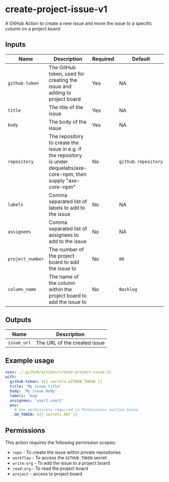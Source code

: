 # create-project-issue-v1

A GitHub Action to create a new issue and move the issue to a specific column on a project board.

## Inputs

| Name             | Description                                                                                                              | Required | Default             |
| ---------------- | ------------------------------------------------------------------------------------------------------------------------ | -------- | ------------------- |
| `github-token`   | The GitHub token, used for creating the issue and adding to project board                                                | Yes      | NA                  |
| `title`          | The title of the issue                                                                                                   | Yes      | NA                  |
| `body`           | The body of the issue                                                                                                    | Yes      | NA                  |
| `repository`     | The repository to create the issue in e.g. if the repository is under dequelabs/axe-core-npm, then supply "axe-core-npm" | No       | `github.repository` |
| `labels`         | Comma separated list of labels to add to the issue                                                                       | No       | NA                  |
| `assignees`      | Comma separated list of assignees to add to the issue                                                                    | No       | NA                  |
| `project_number` | The number of the project board to add the issue to                                                                      | No       | `66`                |
| `column_name`    | The name of the column within the project board to add the issue to                                                      | No       | `Backlog`           |

## Outputs

| Name        | Description                  |
| ----------- | ---------------------------- |
| `issue_url` | The URL of the created issue |

## Example usage

```yaml
uses: ./.github/actions/create-project-issue-v1
with:
  github-token: ${{ secrets.GITHUB_TOKEN }}
  title: 'My issue title'
  body: 'My issue body'
  labels: 'bug'
  assignees: 'user1,user2'
  env:
    # See permissions required in Permissions section below
    GH_TOKEN: ${{ secrets.PAT }}
```

## Permissions

This action requires the following permission scopes:

- `repo` - To create the issue within private repositories
- `workflow` - To access the `GITHUB_TOKEN` secret
- `write:org` - To add the issue to a project board
- `read:org` - To read the project board
- `project` - access to project board
